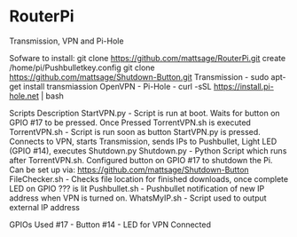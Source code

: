 # RouterPi
Transmission, VPN and Pi-Hole

Sofware to install:
git clone https://github.com/mattsage/RouterPi.git
create /home/pi/Pushbulletkey.config
git clone https://github.com/mattsage/Shutdown-Button.git
Transmission - sudo apt-get install transmiassion
OpenVPN - 
Pi-Hole - curl -sSL https://install.pi-hole.net | bash

Scripts Description
StartVPN.py	- Script is run at boot. Waits for button on GPIO #17 to be pressed. Once Pressed TorrentVPN.sh is executed
TorrentVPN.sh - Script is run soon as button StartVPN.py is pressed. Connects to VPN, starts Transmission, sends IPs to Pushbullet, Light LED (GPIO #14), executes Shutdown.py
Shutdown.py	- Python Script which runs after TorrentVPN.sh. Configured button on GPIO #17 to shutdown the Pi. Can be set up via: https://github.com/mattsage/Shutdown-Button
FileChecker.sh - Checks file location for finished downloads, once complete LED on GPIO ??? is lit
Pushbullet.sh - Pushbullet notification of new IP address when VPN is turned on. 
WhatsMyIP.sh - Script used to output external IP address

GPIOs Used
#17 - Button
#14 - LED for VPN Connected
